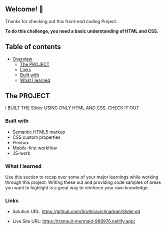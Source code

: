 ## Welcome! 👋

Thanks for checking out this front-end coding Project.

**To do this challenge, you need a basic understanding of HTML and CSS.**

## Table of contents

- [Overview](#overview)
  - [The PROJECT](#the-challenge)
  - [Links](#links)
  - [Built with](#built-with)
  - [What I learned](#what-i-learned)

## The PROJECT 
  I BUILT THE Slider USING ONLY HTML AND CSS.
  CHECK IT OUT 

### Built with

- Semantic HTML5 markup
- CSS custom properties
- Flexbox
- Mobile-first workflow
- JS-work

### What I learned

Use this section to recap over some of your major learnings while working through this project. Writing these out and providing code samples of areas you want to highlight is a great way to reinforce your own knowledge.

### Links

- Solution URL: https://github.com/Sruthiravichnadran/Slider.git

- Live Site URL: https://tranquil-mermaid-988976.netlify.app/
